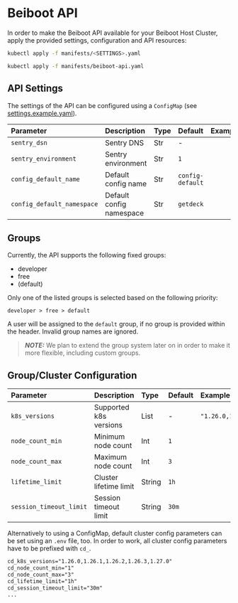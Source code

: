# Beiboot API

In order to make the Beiboot API available for your Beiboot Host Cluster, apply the provided settings, configuration and API resources:

```bash
kubectl apply -f manifests/<SETTINGS>.yaml
```

```bash
kubectl apply -f manifests/beiboot-api.yaml
```

## API Settings

The settings of the API can be configured using a `ConfigMap` (see [settings.example.yaml](manifests/settings.example.yaml)).

| Parameter                  | Description              | Type | Default          | Example |
| :------------------------- | :----------------------- | :--- | :--------------- | :------ |
| `sentry_dsn`               | Sentry DNS               | Str  | -                |         |
| `sentry_environment`       | Sentry environment       | Str  | `1`              |         |
| `config_default_name`      | Default config name      | Str  | `config-default` |         |
| `config_default_namespace` | Default config namespace | Str  | `getdeck`        |         |

## Groups

Currently, the API supports the following fixed groups:

- developer
- free
- (default)

Only one of the listed groups is selected based on the following priority:

`developer > free > default`

A user will be assigned to the `default` group, if no group is provided within the header.
Invalid group names are ignored.

> **_NOTE:_** We plan to extend the group system later on in order to make it more flexible, including custom groups.

## Group/Cluster Configuration

| Parameter               | Description            | Type   | Default | Example                                |
| :---------------------- | :--------------------- | :----- | :------ | :------------------------------------- |
| `k8s_versions`          | Supported k8s versions | List   | -       | `"1.26.0,1.26.1,1.26.2,1.26.3,1.27.0"` |
| `node_count_min`        | Minimum node count     | Int    | `1`     |                                        |
| `node_count_max`        | Maximum node count     | Int    | `3`     |                                        |
| `lifetime_limit`        | Cluster lifetime limit | String | `1h`    |                                        |
| `session_timeout_limit` | Session timeout limit  | String | `30m`   |                                        |

Alternatively to using a ConfigMap, default cluster config parameters can be set using an `.env` file, too. In order to work, all cluster config parameters have to be prefixed with `cd_`.

```txt
cd_k8s_versions="1.26.0,1.26.1,1.26.2,1.26.3,1.27.0"
cd_node_count_min="1"
cd_node_count_max="3"
cd_lifetime_limit="1h"
cd_session_timeout_limit="30m"
...
```
